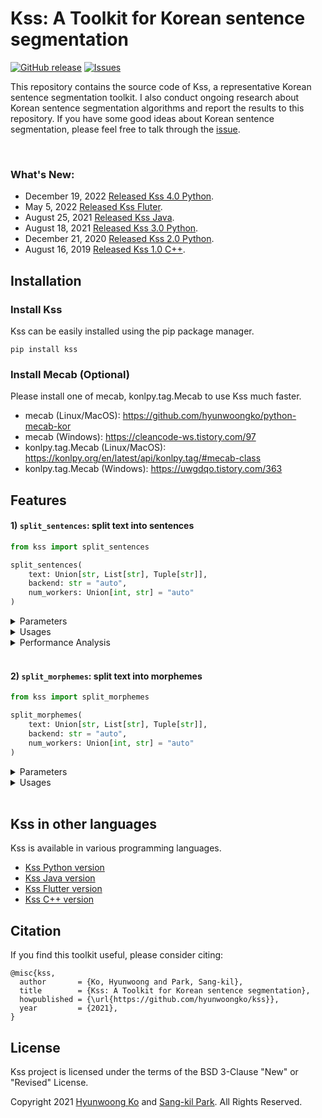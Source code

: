 # Kss: A Toolkit for Korean sentence segmentation
<a href="https://github.com/hyunwoongko/kss/releases"><img alt="GitHub release" src="https://img.shields.io/github/release/hyunwoongko/kss.svg" /></a>
<a href="https://github.com/hyunwoongko/kss/issues"><img alt="Issues" src="https://img.shields.io/github/issues/hyunwoongko/kss"/></a>

This repository contains the source code of Kss, a representative Korean sentence segmentation toolkit. I also conduct ongoing research about Korean sentence segmentation algorithms and report the results to this repository.
If you have some good ideas about Korean sentence segmentation, please feel free to talk through the [issue](https://github.com/hyunwoongko/kss/issues).

<br>

### What's New:
- December 19, 2022 [Released Kss 4.0 Python](https://github.com/hyunwoongko/kss/releases/tag/4.0.0).
- May 5, 2022 [Released Kss Fluter](https://github.com/khjde1207/kss_dart).
- August 25, 2021 [Released Kss Java](https://github.com/sangdee/kss-java).
- August 18, 2021 [Released Kss 3.0 Python](https://github.com/hyunwoongko/kss/releases/tag/3.0.1).
- December 21, 2020 [Released Kss 2.0 Python](https://github.com/hyunwoongko/kss/releases/tag/3.0.1).
- August 16, 2019 [Released Kss 1.0 C++](https://github.com/hyunwoongko/kss/releases/tag/3.0.1).

## Installation
### Install Kss
Kss can be easily installed using the pip package manager.
```console
pip install kss
```

### Install Mecab (Optional)
Please install one of mecab, konlpy.tag.Mecab to use Kss much faster.
- mecab (Linux/MacOS): https://github.com/hyunwoongko/python-mecab-kor
- mecab (Windows): https://cleancode-ws.tistory.com/97
- konlpy.tag.Mecab (Linux/MacOS): https://konlpy.org/en/latest/api/konlpy.tag/#mecab-class
- konlpy.tag.Mecab (Windows): https://uwgdqo.tistory.com/363

## Features

#### 1) `split_sentences`: split text into sentences

```python
from kss import split_sentences

split_sentences(
    text: Union[str, List[str], Tuple[str]],
    backend: str = "auto",
    num_workers: Union[int, str] = "auto" 
)
```

<details>
<summary>Parameters</summary>

- **text: String or List/Tuple of strings**
    - string: single text segmentation
    - list/tuple of strings: batch texts segmentation
- **backend: Morpheme analyzer backend.**
    - `backend='auto'`: find `mecab` → `konlpy.tag.Mecab` → `pecab` and use first found analyzer (default)
    - `backend='mecab'`: find `mecab` → `konlpy.tag.Mecab` and use first found analyzer
    - `backend='pecab'`: use `pecab` analyzer
- **num_workers: The number of multiprocessing workers.**
    - `num_workers='auto'`: use multiprocessing with the maximum number of workers if possible (default)
    - `num_workers=1`: don't use multiprocessing
    - `num_workers=2~N`: use multiprocessing with the specified number of workers

</details>

<details>
<summary>Usages</summary>

- Single text segmentation
  ```python
  import kss

  text = "회사 동료 분들과 다녀왔는데 분위기도 좋고 음식도 맛있었어요 다만, 강남 토끼정이 강남 쉑쉑버거 골목길로 쭉 올라가야 하는데 다들 쉑쉑버거의 유혹에 넘어갈 뻔 했답니다 강남역 맛집 토끼정의 외부 모습."

  kss.split_sentences(text)
  # ['회사 동료 분들과 다녀왔는데 분위기도 좋고 음식도 맛있었어요', '다만, 강남 토끼정이 강남 쉑쉑버거 골목길로 쭉 올라가야 하는데 다들 쉑쉑버거의 유혹에 넘어갈 뻔 했답니다', '강남역 맛집 토끼정의 외부 모습.']
  ```

- Batch texts segmentation
  ```python
  import kss

  texts = [
      "회사 동료 분들과 다녀왔는데 분위기도 좋고 음식도 맛있었어요 다만, 강남 토끼정이 강남 쉑쉑버거 골목길로 쭉 올라가야 하는데 다들 쉑쉑버거의 유혹에 넘어갈 뻔 했답니다",
      "강남역 맛집 토끼정의 외부 모습. 강남 토끼정은 4층 건물 독채로 이루어져 있습니다.",
      "역시 토끼정 본 점 답죠?ㅎㅅㅎ 건물은 크지만 간판이 없기 때문에 지나칠 수 있으니 조심하세요 강남 토끼정의 내부 인테리어.",
  ]

  kss.split_sentences(texts)
  # [['회사 동료 분들과 다녀왔는데 분위기도 좋고 음식도 맛있었어요', '다만, 강남 토끼정이 강남 쉑쉑버거 골목길로 쭉 올라가야 하는데 다들 쉑쉑버거의 유혹에 넘어갈 뻔 했답니다']
  # ['강남역 맛집 토끼정의 외부 모습.', '강남 토끼정은 4층 건물 독채로 이루어져 있습니다.']
  # ['역시 토끼정 본 점 답죠?ㅎㅅㅎ', '건물은 크지만 간판이 없기 때문에 지나칠 수 있으니 조심하세요', '강남 토끼정의 내부 인테리어.']]
  ```

</details>

<details>
<summary>Performance Analysis</summary>

#### 1) Test Commands
You can reproduce this experiment using source code and datasets in `./bench/` directory and the source code was copied from [here](https://github.com/bab2min/kiwipiepy/tree/main/benchmark/sentence_split).
Note that the `Baseline` is regex based segmentation like `re.split(r"(?<=[.!?])\s", text)`.

| Name                                             | Command (in root directory)                                                                               |
|--------------------------------------------------|-----------------------------------------------------------------------------------------------------------|
| Baseline                                         | `python3 ./bench/test_baseline.py ./bench/testset/*.txt`                                                  |
| [Kiwi](https://github.com/bab2min/kiwipiepy)     | `python3 ./bench/test_kiwi.py ./bench/testset/*.txt`                                                      |
| [Koalanlp](https://github.com/koalanlp/koalanlp) | `python3 ./bench/test_koalanlp.py ./bench/testset/*.txt --backend=OKT/HNN/KMR/RHINO/EUNJEON/ARIRANG/KAMA` |
| [Kss](https://github.com/hyunwoongko/kss) (ours) | `python3 ./bench/test_kss.py ./bench/testset/*.txt --backend=mecab/pecab`                                 |

<br>

#### 2) Evaluation datasets:

I tested it using the following 6 evaluation datasets. Thanks to [Minchul Lee](https://github.com/bab2min) for creating various sentence segmentation datasets.

| Name                                       | Descriptions                                                                              | The number of sentences | Creator                                                                                                                                                                                                                                                            |
|--------------------------------------------|-------------------------------------------------------------------------------------------|-------------------------|--------------------------------------------------------------------------------------------------------------------------------------------------------------------------------------------------------------------------------------------------------------------|
| [blogs_lee](./bench/testset/blogs_lee.txt) | Dataset for testing blog style text segmentation                                          | 170                     | [Minchul Lee](https://github.com/bab2min/kiwipiepy/tree/main/benchmark/sentence_split)                                                                                                                                                                             |
| [blogs_ko](./bench/testset/blogs_ko.txt)   | Dataset for testing blog style text segmentation, which is harder than Lee's blog dataset | 336                     | [Hyunwoong Ko](https://github.com/hyunwoongko)                                                                                                                                                                                                                     |
| [tweets](./bench/testset/tweets.txt)       | Dataset for testing tweeter style text segmentation                                       | 178                     | [Minchul Lee](https://github.com/bab2min/kiwipiepy/tree/main/benchmark/sentence_split)                                                                                                                                                                             |
| [nested](./bench/testset/nested.txt)       | Dataset for testing text which have parentheses and quotation marks segmentation          | 91                      | [Minchul Lee](https://github.com/bab2min/kiwipiepy/tree/main/benchmark/sentence_split)                                                                                                                                                                             |
| [v_ending](./bench/testset/v_ending.txt)   | Dataset for testing difficult eomi segmentation, it contains various dialect sentences    | 30                      | [Minchul Lee](https://github.com/bab2min/kiwipiepy/tree/main/benchmark/sentence_split)                                                                                                                                                                             |
| [sample](./bench/testset/sample.txt)       | An example used in README.md (강남 토끼정)                                                     | 41                      | [Isaac](http://semantics.kr/%ed%95%9c%ea%b5%ad%ec%96%b4-%ed%98%95%ed%83%9c%ec%86%8c-%eb%b6%84%ec%84%9d%ea%b8%b0-%eb%b3%84-%eb%ac%b8%ec%9e%a5-%eb%b6%84%eb%a6%ac-%ec%84%b1%eb%8a%a5%eb%b9%84%ea%b5%90/), modified by [Hyunwoong Ko](https://github.com/hyunwoongko) |

Note that I modified labels of two sentences in `sample.txt` made by [Issac](http://semantics.kr/%ed%95%9c%ea%b5%ad%ec%96%b4-%ed%98%95%ed%83%9c%ec%86%8c-%eb%b6%84%ec%84%9d%ea%b8%b0-%eb%b3%84-%eb%ac%b8%ec%9e%a5-%eb%b6%84%eb%a6%ac-%ec%84%b1%eb%8a%a5%eb%b9%84%ea%b5%90/)
because the [original blog post](https://blog.naver.com/jully1211/221437777873) was written like the following:

<img width=1000px src="https://github.com/hyunwoongko/kss/blob/main/assets/rabbit_1.png">

<img width=1000px src="https://github.com/hyunwoongko/kss/blob/main/assets/rabbit_2.png">

But Issac's labels were:

<img width=500px src="https://github.com/hyunwoongko/kss/blob/main/assets/issac.png">

In fact, `사실 전 고기를 안 먹어서 무슨 맛인지 모르겠지만..` and `(물론 전 안 먹었지만` are adverb clauses (부사절), not independent sentences (문장).
So I corrected labels of the two sentences.

<br>

#### 3) Sentence segmentation performance (Quantitative Analysis)
 
The following table shows the segmentation performance based on **exact match method**.
Kss performed best in most cases, and Kiwi performed well. Both baseline and koalanlp performed poorly.

| Name           | Library version | Backend | blogs_lee   | blogs_ko    | tweets      | nested      | v_ending    | sample      | Average     |
|----------------|-----------------|---------|-------------|-------------|-------------|-------------|-------------|-------------|-------------|
| Baseline       | N/A             | N/A     | 0.53529     | 0.44940     | 0.51124     | 0.68132     | 0.00000     | 0.34146     | 0.41987     |
| Koalanlp       | 2.1.7           | OKT     | 0.53529     | 0.44940     | 0.53371     | 0.79121     | 0.00000     | 0.36585     | 0.44591     |
| Koalanlp       | 2.1.7           | HNN     | 0.54118     | 0.44345     | 0.54494     | 0.78022     | 0.00000     | 0.34146     | 0.44187     |
| Koalanlp       | 2.1.7           | KMR     | 0.51176     | 0.39583     | 0.42135     | 0.79121     | 0.00000     | 0.26829     | 0.39807     |
| Koalanlp       | 2.1.7           | RHINO   | 0.52941     | 0.40774     | 0.39326     | 0.79121     | 0.00000     | 0.29268     | 0.40238     |
| Koalanlp       | 2.1.7           | EUNJEON | 0.51176     | 0.37500     | 0.38202     | 0.70330     | 0.00000     | 0.21951     | 0.36526     |
| Koalanlp       | 2.1.7           | ARIRANG | 0.51176     | 0.41071     | 0.44382     | 0.79121     | 0.00000     | 0.29268     | 0.40836     |
| Koalanlp       | 2.1.7           | KKMA    | 0.52941     | 0.45238     | 0.38202     | 0.58242     | 0.06667     | 0.31707     | 0.38832     |
| Kiwi           | 0.14.0          | N/A     | 0.78235     | 0.60714     | 0.66292     | 0.83516     | 0.20000     | 0.90244     | 0.66500     |
| **Kss (ours)** | 4.0.0           | pecab   | **0.86471** | **0.82440** | 0.71910     | **0.87912** | **0.36667** | **0.95122** | 0.76753     |
| **Kss (ours)** | 4.0.0           | mecab   | **0.86471** | **0.82440** | **0.73034** | **0.87912** | **0.36667** | **0.95122** | **0.76941** |

You can also compare the performances with the following graphs.

![](https://github.com/hyunwoongko/kss/blob/main/assets/tasks_performance.png)

![](https://github.com/hyunwoongko/kss/blob/main/assets/average_score.png)

<br>

#### 4) Why don't I trust F1 score?
The evaluation source code which I copied from [kiwipiepy](https://github.com/bab2min/kiwipiepy/tree/main/benchmark/sentence_split) also provides F1 score  (dice similarity), 
but I don't believe this is proper metric to measure sentence segmentation performance.
For example, EM score of `text.split(" ")` on `tweets.txt` is 0.06742. This means it's terrible sentence segmentation method on tweeter style text.
However, F1 score of it on `tweets.txt` is 0.54083, and it is similar with the F1 score of Koalanlp KKMA backend (0.56832).

What I want to say is the F1 scores were similar but the performances of segmentation are hugely different.
You can reproduce this with `python3 ./bench/test_word_split.py ./bench/testset/tweets.txt`, and here is one of the segmentation example of both method.

```
Input:

기억해. 넌 그 애의 친구야. 네가 죽으면 마 들레 느가 펑펑 울 거야. 비 체는 슬퍼하겠지. 이 안은 화를 낼 거야. 메이 시는 어쩌면 조금은 생각 해 주지 않을까. 중요한 건 그건 네가 지키고 싶어 했던 사람들이잖아. 어서 가.
```
```
Method: Koalanlp KKMA backend
EM score: 0.38202
F1 score: 0.56832

Output:
기억해. 넌 그 애의 친구야.
네가 죽으면 마 들레 느가 펑펑 울 거야.
비 체는 슬퍼하겠지.
이 안은 화를 낼 거야.
메이 시는 어쩌면 조금은 생각 해 주지 않을까.
중요한 건 그건 네가 지키고 싶어 했던 사람들이잖아.
어서 가.
```

```
Method: text.split(" ")
EM score: 0.06742
F1 score: 0.54083

Output:
기억해.
넌
그
애의
친구야.
네가
죽으면
마들레느가
펑펑
울거야.
비체는
슬퍼하겠지.
이안은
화를
낼거야.
메이시는
어쩌면
조금은
생각
해주지
않을까.
중요한건
그건
네가
지키고
싶어했던
사람들이잖아.
어서
가.
```

This means that the F1 score has the advantages for method that cut too finely.
Of course, measuring the performance of the sentence segmentation algorithm is difficult, and we need to think more about metrics. 
However, the character level F1 score may cause **users to misunderstand the tool's real performance**. 
So I have more confidence in the EM score, which is a somewhat clunky but safe metric.

<br>

#### 5) Where does the difference in performance come from? (Qualitative Analysis)
It is meaningless to simply compare them by number. I definitely want you to see the segmentation results.
Let's take `blogs_ko` samples as examples, and compare performance of each library.
For this, I will take the best backend of each library (Kss=mecab, Koalanlp=KKMA), because looking results of all backends may make you tired.

#### Example 1
- Input text
```
거제 내려가는 길에 휴게소를 들렸는데 새로 생겼나보더라구요!? 남편과 저, 둘 다 빵러버라 지나칠 수 없어 구매해 먹어봤답니당😊 보성녹차휴게소 안으로 들어오시면 딱 가운데 위치해 있어요ㅎㅎ 그래서 어느 문으로라도 들어오셔도 가깝답니다😉 메뉴판을 이렇고, 가격은 2000원~3000원 사이에 형성 되어 있어요! 이런거 하나하나 맛보는거 너무 좋아하는데... 진정하고 소미미 단팥빵 하나, 옥수수 치즈빵 하나, 구리볼 하나 골랐습니다! 다음에 가면 강낭콩이랑 밤 꼭 먹어봐야겠어요😙
```
- Label
```
거제 내려가는 길에 휴게소를 들렸는데 새로 생겼나보더라구요!?
남편과 저, 둘 다 빵러버라 지나칠 수 없어 구매해 먹어봤답니당😊
보성녹차휴게소 안으로 들어오시면 딱 가운데 위치해 있어요ㅎㅎ
그래서 어느 문으로라도 들어오셔도 가깝답니다😉
메뉴판을 이렇고, 가격은 2000원~3000원 사이에 형성 되어 있어요!
이런거 하나하나 맛보는거 너무 좋아하는데... 진정하고 소미미 단팥빵 하나, 옥수수 치즈빵 하나, 구리볼 하나 골랐습니다!
다음에 가면 강낭콩이랑 밤 꼭 먹어봐야겠어요😙
```
- Source
```
https://hi-e2e2.tistory.com/193
```
- Output texts
```
Baseline:

거제 내려가는 길에 휴게소를 들렸는데 새로 생겼나보더라구요!?
남편과 저, 둘 다 빵러버라 지나칠 수 없어 구매해 먹어봤답니당😊 보성녹차휴게소 안으로 들어오시면 딱 가운데 위치해 있어요ㅎㅎ 그래서 어느 문으로라도 들어오셔도 가깝답니다😉 메뉴판을 이렇고, 가격은 2000원~3000원 사이에 형성 되어 있어요!
이런거 하나하나 맛보는거 너무 좋아하는데...
진정하고 소미미 단팥빵 하나, 옥수수 치즈빵 하나, 구리볼 하나 골랐습니다!
다음에 가면 강낭콩이랑 밤 꼭 먹어봐야겠어요😙
```

Baseline separated input text into five sentences because it is split when `.!?` (final symbols) appears.
First of all, the first sentence was well separated because the finish symbol appeared. However, since these symbols didn't appear well from the second sentence, you can see that they didn't separated.

```
Koalanlp (KKMA):

거제 내려가는 길에 휴게 소를 들렸는데 새로 생겼나
보더라구요!?
남편과 저, 둘 다 빵 러버라 지나칠 수 없어 구매해 먹어 봤답니당
😊 보성 녹차 휴게소 안으로 들어오시면 딱 가운데 위치해 있어요
ㅎㅎ 그래서 어느 문으로 라도 들어오셔도 가깝답니다
😉 메뉴판을 이렇고, 가격은 2000원 ~3000 원 사이에 형성 되어 있어요!
이런 거 하나하나 맛보는 거 너무 좋아하는데... 진정하고 소미 미 단팥빵 하나, 옥수수 치즈 빵 하나, 구리 볼 하나 골랐습니다!
다음에 가면 강낭콩이랑 밤 꼭 먹어봐야겠어요😙
```

Koalanlp separates them better than baseline because it uses morphological information. It divided input text into 8 sentences in total.
The first thing that catches your eye is the immature emoji handling. 
People usually put some emojis at the end of a sentence, and in this case, the emojis should be included in the sentence.
The second thing is the mispartition between `생겼나` and `보더라구요!?`. 
Probably because the KKMA morpheme analyzer recognized that point as a final eomi (종결어미). 
This is because the performance of the morpheme analyzer. 
Rather, the baseline is a little safer in this area.

```
Kiwi:

거제 내려가는 길에 휴게소를 들렸는데 새로 생겼나보더라구요!?
남편과 저, 둘 다 빵러버라 지나칠 수 없어 구매해 먹어봤답니당😊
보성녹차휴게소 안으로 들어오시면 딱 가운데 위치해 있어요ㅎㅎ
그래서 어느 문으로라도 들어오셔도 가깝답니다😉 메뉴판을 이렇고, 가격은 2000원~3000원 사이에 형성 되어 있어요!
이런거 하나하나 맛보는거 너무 좋아하는데...
진정하고 소미미 단팥빵 하나, 옥수수 치즈빵 하나, 구리볼 하나 골랐습니다!
다음에 가면 강낭콩이랑 밤 꼭 먹어봐야겠어요😙
```
Kiwi shows better performance than Koalanlp. It divided input text into 7 sentences. 
Most sentences are pretty good, but it didn't separate between `가깝답니다😉` and `메뉴판을`.
The second thing is it separates between `좋아하는데...` and `진정하고`.
This part may be recognized as an independent sentence depending on the viewer, 
but the author of the original article did not write this as a sentence.

![](https://github.com/hyunwoongko/kss/blob/main/assets/example_1_1.png)

```
Kss (mecab):

거제 내려가는 길에 휴게소를 들렸는데 새로 생겼나보더라구요!?
남편과 저, 둘 다 빵러버라 지나칠 수 없어 구매해 먹어봤답니당😊
보성녹차휴게소 안으로 들어오시면 딱 가운데 위치해 있어요ㅎㅎ
그래서 어느 문으로라도 들어오셔도 가깝답니다😉
메뉴판을 이렇고, 가격은 2000원~3000원 사이에 형성 되어 있어요!
이런거 하나하나 맛보는거 너무 좋아하는데... 진정하고 소미미 단팥빵 하나, 옥수수 치즈빵 하나, 구리볼 하나 골랐습니다!
다음에 가면 강낭콩이랑 밤 꼭 먹어봐야겠어요😙
```
The result of Kss is same with gold label. Especially it separates between `가깝답니다😉` and `메뉴판을`.
In fact, that part is the final eomi (종결어미), but many morpheme analyzers confuse the final eomi (종결어미) with the connecting eomi (연결어미). 
Kss has a feature to recognize wrongly recognized connected eomi (연결어미). Thus, it was able to separate that domain effectively.
Next, Kss doesn't split between `좋아하는데...` and `진정하고`. it doesn't split sentences simply because `. ` appears. 
In most cases, `. ` could be the delimiter of sentences, 
but in fact there are many exceptions about this.

#### Example 2
- Input text
```
어느화창한날 출근전에 너무일찍일어나 버렸음 (출근시간 19시) 할꺼도없고해서 카페를 찾아 시내로 나갔음 새로생긴곳에 사장님이 커피선수인지 커피박사라고 해서 갔음 오픈한지 얼마안되서 그런지 손님이 얼마없었음 조용하고 좋다며 좋아하는걸시켜서 테라스에 앉음 근데 조용하던 카페가 산만해짐 소리의 출처는 카운터였음(테라스가 카운터 바로옆) 들을라고 들은게 아니라 귀는 열려있으니 듣게된 대사.
```
- Label
```
어느화창한날 출근전에 너무일찍일어나 버렸음 (출근시간 19시)
할꺼도없고해서 카페를 찾아 시내로 나갔음
새로생긴곳에 사장님이 커피선수인지 커피박사라고 해서 갔음
오픈한지 얼마안되서 그런지 손님이 얼마없었음
조용하고 좋다며 좋아하는걸시켜서 테라스에 앉음
근데 조용하던 카페가 산만해짐
소리의 출처는 카운터였음(테라스가 카운터 바로옆)
들을라고 들은게 아니라 귀는 열려있으니 듣게된 대사.
```
- Source
```
https://mrsign92.tistory.com/6099371
```
- Output texts
```
Baseline:

어느화창한날 출근전에 너무일찍일어나 버렸음 (출근시간 19시) 할꺼도없고해서 카페를 찾아 시내로 나갔음 새로생긴곳에 사장님이 커피선수인지 커피박사라고 해서 갔음 오픈한지 얼마안되서 그런지 손님이 얼마없었음 조용하고 좋다며 좋아하는걸시켜서 테라스에 앉음 근데 조용하던 카페가 산만해짐 소리의 출처는 카운터였음(테라스가 카운터 바로옆) 들을라고 들은게 아니라 귀는 열려있으니 듣게된 대사.
```

Baseline doesn't split any sentences because there's no `.!? ` in the input text.

```
Koalanlp (KKMA)

어느 화창한 날 출근 전에 너무 일찍 일어나 버렸음 ( 출근시간 19시) 할 꺼도 없고 해서 카페를 찾아 시내로 나갔음 새로 생긴 곳에 사장님이 커피선수인지 커피박사라고 해서 갔음 오픈한지 얼마 안 되 서 그런지 손님이 얼마 없었음 조용하고 좋다며 좋아하는 걸 시켜서 테라스에 앉음 근데 조용하던 카페가 산만 해짐 소리의 출처는 카운터였음( 테라스가 카운터 바로 옆) 들을라고
들은 게 아니라 귀는 열려 있으니 듣게 된 대사.
```

Koalanlp separates between `들을라고` and `들은` but it is not correct split point.
And I think it doesn't consider predicative use of eomi transferred from noun (명사형 전성어미의 서술적 용법).

```
Kiwi

어느화창한날 출근전에 너무일찍일어나 버렸음 (출근시간 19시) 할꺼도없고해서 카페를 찾아 시내로 나갔음 새로생긴곳에 사장님이 커피선수인지 커피박사라고 해서 갔음 오픈한지 얼마안되서 그런지 손님이 얼마없었음 조용하고 좋다며 좋아하는걸시켜서 테라스에 앉음 근데 조용하던 카페가 산만해짐 소리의 출처는 카운터였음(테라스가 카운터 바로옆) 들을라고 들은게 아니라 귀는 열려있으니 듣게된 대사.
```
Kiwi couldn't separate any sentences like baseline.
Similarly, it doesn't consider predicative use of eomi transferred from noun (명사형 전성어미의 서술적 용법).

```
Kss (Mecab)

어느화창한날 출근전에 너무일찍일어나 버렸음 (출근시간 19시)
할꺼도없고해서 카페를 찾아 시내로 나갔음
새로생긴곳에 사장님이 커피선수인지 커피박사라고 해서 갔음
오픈한지 얼마안되서 그런지 손님이 얼마없었음
조용하고 좋다며 좋아하는걸시켜서 테라스에 앉음
근데 조용하던 카페가 산만해짐 소리의 출처는 카운터였음(테라스가 카운터 바로옆)
들을라고 들은게 아니라 귀는 열려있으니 듣게된 대사.
```
The result of Kss is very similar with gold label, Kss considers predicative use of eomi transferred from noun (명사형 전성어미의 서술적 용법),
and has many exceptions to prevent mistakes. But Kss couldn't split sentences between `산만해짐` and `소리의`.
That part is correct split point, but it blocked by one of the exceptions which I built to prevent wrong segmentation.

#### 6) Speed analysis
I also measured speed of tools to compare their computation efficiency. The following table shows computation time of each tool when it splits `sample.txt` (41 sentences).
It is a single blog post, so you can expect the following time when you split a blog post into sentences.
Since the computation time may vary depending on the current CPU status, so I measured 5 times and calculated the average.
Note that every experiment was conducted on single thread / process environment with my M1 macbook pro (2021, 13'inch).

| Name           | Library version | Backend | Average time (msec) |
|----------------|-----------------|---------|---------------------|
| Baseline       | N/A             | N/A     | **0.22**            |
| koalanlp       | 2.1.7           | OKT     | 27.37               |
| koalanlp       | 2.1.7           | HNN     | 50.39               |
| koalanlp       | 2.1.7           | KMR     | 757.08              |
| koalanlp       | 2.1.7           | RHINO   | 978.53              |
| koalanlp       | 2.1.7           | EUNJEON | 881.24              |
| koalanlp       | 2.1.7           | ARIRANG | 1415.53             |
| koalanlp       | 2.1.7           | KAMA    | 1971.31             |
| Kiwi           | 0.14.0          | N/A     | 36.41               |
| **Kss (ours)** | 4.0.0           | pecab   | 6929.27             |
| **Kss (ours)** | 4.0.0           | mecab   | 43.80               |

You can also compare the speed of tools with the following graphs.

![](https://github.com/hyunwoongko/kss/blob/main/assets/average_computation_time.png)

You can also compare the speed with of faster tools the following graphs (under 100 msec).

![](https://github.com/hyunwoongko/kss/blob/main/assets/average_computation_time_under_100.png)

The baseline was fastest (because it's a just regex function), and Koalanlp (OKT backend), Kiwi, Kss (mecab backend) were followed.
The slowest library was Kss (pecab backend) and it was about 160 times slower than its mecab backend.
Mecab and Kiwi were written in C++, All Koalanlp backends were written in Java and Pecab was written in pure python.
I think this difference was caused by speed of each language. Therefore, if you can install mecab, it makes most sense to use Kss Mecab backend.

- For Linux/MacOS users: Kss tries to install [`python-mecab-kor`](https://github.com/hyunwoongko/python-mecab-kor) when you install kss. so you can use mecab backend very easily.
But if it was failed, please install mecab yourself to use mecab backend.


- For Windows users: Kss supports [`mecab-ko-msvc`](https://github.com/Pusnow/mecab-ko-msvc) (mecab for Microsoft Visual C++), and its konlpy wrapper.
To use mecab backend, you need to install one of mecab and konlpy.tag.Mecab on your machine.
There are much information about mecab installing on Windows machine in internet like the following.
  - mecab: https://cleancode-ws.tistory.com/97
  - konlpy.tag.Mecab: https://uwgdqo.tistory.com/363

<br>

#### 7) Conclusion
I've measured the performance of Kss and other libraries using 6 evaluation datasets, and also measured their speed.
In terms of segmentation performance, Kss performed best for most datasets. In terms of speed, baseline was the fastest, and Koalanlp (OKT backend) and Kiwi followed. 
but Kss (mecab backend) also showed a speed that could compete with it.

However, there are still many difficulties and limitations in Korean sentence separation libraries, including Kss. 
In fact, it's also because very few people attack this task. 
If anyone wants to discuss Korean sentence segmentation algorithms with me or contribute to my work, 
feel free to send an email to kevin.ko@tunib.ai or let me know on the Github [issue](https://github.com/hyunwoongko/kss/issues) page.

</details>

<br>

#### 2) `split_morphemes`: split text into morphemes

```python
from kss import split_morphemes

split_morphemes(
    text: Union[str, List[str], Tuple[str]],
    backend: str = "auto",
    num_workers: Union[int, str] = "auto" 
)
```

<details>
<summary>Parameters</summary>

Note that the parameters of `split_morpehems` are exactly same with `split_sentences`.

- **text: String or List/Tuple of strings**
    - string: single text segmentation
    - list/tuple of strings: batch texts segmentation
- **backend: Morpheme analyzer backend.**
    - `backend='auto'`: find `mecab` → `konlpy.tag.Mecab` → `pecab` and use first found analyzer (default)
    - `backend='mecab'`: find `mecab` → `konlpy.tag.Mecab` and use first found analyzer
    - `backend='pecab'`: use `pecab` analyzer
- **num_workers: The number of multiprocessing workers.**
    - `num_workers='auto'`: use multiprocessing with the maximum number of workers if possible (default)
    - `num_workers=1`: don't use multiprocessing
    - `num_workers=2~N`: use multiprocessing with the specified number of workers

</details>

<details>
<summary>Usages</summary>

- Single text segmentation
  ```python
  import kss

  text = "회사 동료 분들과 다녀왔는데 분위기도 좋고 음식도 맛있었어요 다만, 강남 토끼정이 강남 쉑쉑버거 골목길로 쭉 올라가야 하는데 다들 쉑쉑버거의 유혹에 넘어갈 뻔 했답니다 강남역 맛집 토끼정의 외부 모습."

  kss.split_morphemes(text)
  # [('회사', 'NNG'), (' ', 'SP'), ('동료', 'NNG'), (' ', 'SP'), ('분', 'NNB'), ('들', 'XSN'), ('과', 'JKB'), (' ', 'SP'), ('다녀왔', 'VV+EP'), ('는데', 'EC'), (' ', 'SP'), ('분위기', 'NNG'), ('도', 'JX'), (' ', 'SP'), ('좋', 'VA'), ('고', 'EC'), (' ', 'SP'), ('음식', 'NNG'), ('도', 'JX'), (' ', 'SP'), ('맛있', 'VA'), ('었', 'EP'), ('어요', 'EF'), (' ', 'SP'), ('다만', 'MAJ'), (',', 'SC'), (' ', 'SP'), ('강남', 'NNP'), (' ', 'SP'), ('토끼', 'NNG'), ('정', 'NNG'), ('이', 'JKS'), (' ', 'SP'), ('강남', 'NNP'), (' ', 'SP'), ('쉑쉑', 'MAG'), ('버거', 'NNG'), (' ', 'SP'), ('골목길', 'NNG'), ('로', 'JKB'), (' ', 'SP'), ('쭉', 'MAG'), (' ', 'SP'), ('올라가', 'VV'), ('야', 'EC'), (' ', 'SP'), ('하', 'VV'), ('는데', 'EC'), (' ', 'SP'), ('다', 'MAG'), ('들', 'XSN'), (' ', 'SP'), ('쉑쉑', 'MAG'), ('버거', 'NNG'), ('의', 'JKG'), (' ', 'SP'), ('유혹', 'NNG'), ('에', 'JKB'), (' ', 'SP'), ('넘어갈', 'VV+ETM'), (' ', 'SP'), ('뻔', 'NNB'), (' ', 'SP'), ('했', 'VV+EP'), ('답니다', 'EC'), (' ', 'SP'), ('강남역', 'NNP'), (' ', 'SP'), ('맛집', 'NNG'), (' ', 'SP'), ('토끼', 'NNG'), ('정의', 'NNG'), (' ', 'SP'), ('외부', 'NNG'), (' ', 'SP'), ('모습', 'NNG'), ('.', 'SF')]
  ```

- Batch texts segmentation
  ```python
  import kss

  texts = [
      "회사 동료 분들과 다녀왔는데 분위기도 좋고 음식도 맛있었어요 다만, 강남 토끼정이 강남 쉑쉑버거 골목길로 쭉 올라가야 하는데 다들 쉑쉑버거의 유혹에 넘어갈 뻔 했답니다",
      "강남역 맛집 토끼정의 외부 모습. 강남 토끼정은 4층 건물 독채로 이루어져 있습니다.",
      "역시 토끼정 본 점 답죠?ㅎㅅㅎ 건물은 크지만 간판이 없기 때문에 지나칠 수 있으니 조심하세요 강남 토끼정의 내부 인테리어.",
  ]

  kss.split_morphemes(texts)
  # [[('회사', 'NNG'), (' ', 'SP'), ('동료', 'NNG'), (' ', 'SP'), ('분', 'NNB'), ('들', 'XSN'), ('과', 'JKB'), (' ', 'SP'), ('다녀왔', 'VV+EP'), ('는데', 'EC'), (' ', 'SP'), ('분위기', 'NNG'), ('도', 'JX'), (' ', 'SP'), ('좋', 'VA'), ('고', 'EC'), (' ', 'SP'), ('음식', 'NNG'), ('도', 'JX'), (' ', 'SP'), ('맛있', 'VA'), ('었', 'EP'), ('어요', 'EF'), (' ', 'SP'), ('다만', 'MAJ'), (',', 'SC'), (' ', 'SP'), ('강남', 'NNP'), (' ', 'SP'), ('토끼', 'NNG'), ('정', 'NNG'), ('이', 'JKS'), (' ', 'SP'), ('강남', 'NNP'), (' ', 'SP'), ('쉑쉑', 'MAG'), ('버거', 'NNG'), (' ', 'SP'), ('골목길', 'NNG'), ('로', 'JKB'), (' ', 'SP'), ('쭉', 'MAG'), (' ', 'SP'), ('올라가', 'VV'), ('야', 'EC'), (' ', 'SP'), ('하', 'VV'), ('는데', 'EC'), (' ', 'SP'), ('다', 'MAG'), ('들', 'XSN'), (' ', 'SP'), ('쉑쉑', 'MAG'), ('버거', 'NNG'), ('의', 'JKG'), (' ', 'SP'), ('유혹', 'NNG'), ('에', 'JKB'), (' ', 'SP'), ('넘어갈', 'VV+ETM'), (' ', 'SP'), ('뻔', 'NNB'), (' ', 'SP'), ('했', 'VV+EP'), ('답니다', 'EC')], 
  # [('강남역', 'NNP'), (' ', 'SP'), ('맛집', 'NNG'), (' ', 'SP'), ('토끼', 'NNG'), ('정의', 'NNG'), (' ', 'SP'), ('외부', 'NNG'), (' ', 'SP'), ('모습', 'NNG'), ('.', 'SF'), (' ', 'SP'), ('강남', 'NNP'), (' ', 'SP'), ('토끼', 'NNG'), ('정은', 'NNP'), (' ', 'SP'), ('4', 'SN'), ('층', 'NNG'), (' ', 'SP'), ('건물', 'NNG'), (' ', 'SP'), ('독채', 'NNG'), ('로', 'JKB'), (' ', 'SP'), ('이루어져', 'VV+EC'), (' ', 'SP'), ('있', 'VX'), ('습니다', 'EF'), ('.', 'SF')], 
  # [('역시', 'MAJ'), (' ', 'SP'), ('토끼', 'NNG'), ('정', 'NNG'), (' ', 'SP'), ('본', 'VV+ETM'), (' ', 'SP'), ('점', 'NNB'), (' ', 'SP'), ('답', 'MAG+VCP'), ('죠', 'EF'), ('?', 'SF'), ('ㅎ', 'IC'), ('ㅅ', 'NNG'), ('ㅎ', 'IC'), (' ', 'SP'), ('건물', 'NNG'), ('은', 'JX'), (' ', 'SP'), ('크', 'VA'), ('지만', 'EC'), (' ', 'SP'), ('간판', 'NNG'), ('이', 'JKS'), (' ', 'SP'), ('없', 'VA'), ('기', 'ETN'), (' ', 'SP'), ('때문', 'NNB'), ('에', 'JKB'), (' ', 'SP'), ('지나칠', 'VV+ETM'), (' ', 'SP'), ('수', 'NNB'), (' ', 'SP'), ('있', 'VV'), ('으니', 'EC'), (' ', 'SP'), ('조심', 'NNG'), ('하', 'XSV'), ('세요', 'EP+EF'), (' ', 'SP'), ('강남', 'NNP'), (' ', 'SP'), ('토끼', 'NNG'), ('정의', 'NNG'), (' ', 'SP'), ('내부', 'NNG'), (' ', 'SP'), ('인테리어', 'NNG'), ('.', 'SF')]]
  ```

</details>

<br>

## Kss in other languages
Kss is available in various programming languages.
- [Kss Python version](https://github.com/hyunwoongko/kss)
- [Kss Java version](https://github.com/sangdee/kss-java)
- [Kss Flutter version](https://github.com/khjde1207/kss_dart)
- [Kss C++ version](https://github.com/likejazz/korean-sentence-splitter)

## Citation
If you find this toolkit useful, please consider citing:
```
@misc{kss,
  author       = {Ko, Hyunwoong and Park, Sang-kil},
  title        = {Kss: A Toolkit for Korean sentence segmentation},
  howpublished = {\url{https://github.com/hyunwoongko/kss}},
  year         = {2021},
}
```

## License
Kss project is licensed under the terms of the BSD 3-Clause "New" or "Revised" License.

Copyright 2021 [Hyunwoong Ko](https://github.com/hyunwoongko) and [Sang-kil Park](https://github.com/likejazz). All Rights Reserved.

